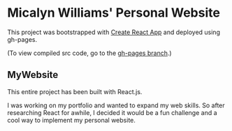 # Micalyn Williams' Personal Website

This project was bootstrapped with [Create React App](https://github.com/facebookincubator/create-react-app) and deployed using gh-pages.

(To view compiled src code, go to the [gh-pages branch](https://github.com/mickijames/mywebsite/).)

## MyWebsite
This entire project has been built with React.js. 

I was working on my portfolio and wanted to expand my web skills. So after researching React for awhile, I decided it would be a fun challenge and a cool way to implement my personal website.